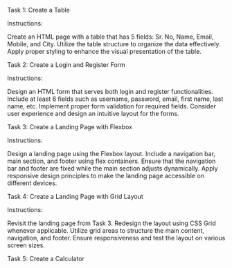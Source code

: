 
<!-- <-----------Task-1-------------------->

Task 1: Create a Table

Instructions:

Create an HTML page with a table that has 5 fields: Sr. No, Name, Email, Mobile, and City.
Utilize the table structure to organize the data effectively.
Apply proper styling to enhance the visual presentation of the table.


<!-- <-----------Task-2-------------------->

Task 2: Create a Login and Register Form

Instructions:

Design an HTML form that serves both login and register functionalities.
Include at least 6 fields such as username, password, email, first name, last name, etc.
Implement proper form validation for required fields.
Consider user experience and design an intuitive layout for the forms.

<!-- <-----------Task-3-------------------->

Task 3: Create a Landing Page with Flexbox

Instructions:

Design a landing page using the Flexbox layout.
Include a navigation bar, main section, and footer using flex containers.
Ensure that the navigation bar and footer are fixed while the main section adjusts dynamically.
Apply responsive design principles to make the landing page accessible on different devices.

<!-- <-----------Task-4-------------------->


Task 4: Create a Landing Page with Grid Layout

Instructions:

Revisit the landing page from Task 3.
Redesign the layout using CSS Grid whenever applicable.
Utilize grid areas to structure the main content, navigation, and footer.
Ensure responsiveness and test the layout on various screen sizes.


<!-- <-----------Task-5-------------------->

Task 5: Create a Calculator

